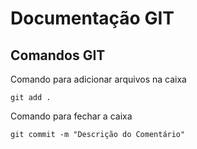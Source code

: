 # Documentação GIT

## Comandos GIT

Comando para adicionar arquivos na caixa

    git add .

Comando para fechar a caixa

    git commit -m "Descrição do Comentário"